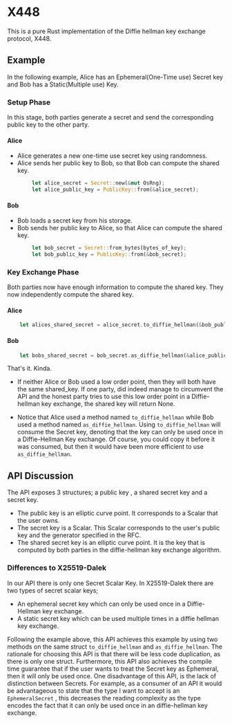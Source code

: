 # X448

This is a pure Rust implementation of the Diffie hellman key exchange protocol, X448. 

## Example 

In the following example, Alice has an Ephemeral(One-Time use) Secret key and Bob has a Static(Multiple use) Key.

### Setup Phase

In this stage, both parties generate a secret and send the corresponding public key to the other party. 

#### Alice

- Alice generates a new one-time use secret key using randomness. 
- Alice sends her public key to Bob, so that Bob can compute the shared key.

```rust
        let alice_secret = Secret::new(&mut OsRng);
        let alice_public_key = PublicKey::from(&alice_secret);
```

#### Bob

- Bob loads a secret key from his storage.
- Bob sends her public key to Alice, so that Alice can compute the shared key.

```rust
        let bob_secret = Secret::from_bytes(bytes_of_key);
        let bob_public_key = PublicKey::from(&bob_secret);
```

### Key Exchange Phase

Both parties now have enough information to compute the shared key. They now independently compute the shared key.

#### Alice
```rust
    let alices_shared_secret = alice_secret.to_diffie_hellman(&bob_public_key);
```
#### Bob
```rust
    let bobs_shared_secret = bob_secret.as_diffie_hellman(&alice_public_key);
```

That's it. Kinda.

- If neither Alice or Bob used a low order point, then they will both have the same shared_key. If one party, did indeed manage to circumvent the API and the honest party tries to use this low order point in a Diffie-hellman key exchange, the shared key will return None.

- Notice that Alice used a method named `to_diffie_hellman` while Bob used a method named `as_diffie_hellman`. Using `to_diffie_hellman` will consume the Secret key, denoting that the key can only be used once in a Diffie-Hellman Key exchange. Of course, you could copy it before it was consumed, but then it would have been more efficient to use `as_diffie_hellman`. 


## API Discussion

The API exposes 3 structures; a public key , a shared secret key and a secret key.

- The public key is an elliptic curve point. It corresponds to a Scalar that the user owns.
- The secret key is a Scalar. This Scalar corresponds to the user's public key and the generator specified in the RFC.
- The shared secret key is an elliptic curve point. It is the key that is computed by both parties in the diffie-hellman key exchange algorithm.  

### Differences to X25519-Dalek

In our API there is only one Secret Scalar Key. In X25519-Dalek there are two types of secret scalar keys;

- An ephemeral secret key which can only be used once in a Diffie-Hellman key exchange.
- A static secret key which can be used multiple times in a diffie hellman key exchange.

Following the example above, this API achieves this example by using two methods on the same struct `to_diffie_hellman` and `as_diffie_hellman`. The rationale for choosing this API is that there will be less code duplication, as there is only one struct. Furthermore, this API also achieves the compile time guarantee that if the user wants to treat the Secret key as Ephemeral, then it will only be used once. One disadvantage of this API, is the lack of distinction between Secrets. For example, as a consumer of an API it would be advantageous to state that the type I want to accept is an `EphemeralSecret` , this decreases the reading complexity as the type encodes the fact that it can only be used once in an diffie-hellman key exchange.
